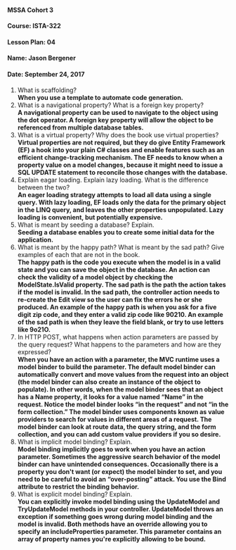#### MSSA Cohort 3
#### Course: ISTA-322
#### Lesson Plan: 04
#### Name: Jason Bergener
#### Date: September 24, 2017

1. What is scaffolding?  
**When you use a template to automate code generation.**
1. What is a navigational property? What is a foreign key property?  
**A navigational property can be used to navigate to the object using the dot operator.
A foreign key property will allow the object to be referenced from multiple database tables.**
1. What is a virtual property? Why does the book use virtual properties?  
**Virtual properties are not required, but they do give Entity Framework (EF) a hook into your plain C# classes and enable features such as an efficient change-tracking mechanism. The EF needs to know when a property value on a model changes, because it might need to issue a SQL UPDATE statement to reconcile those changes with the database.**
1. Explain eagar loading. Explain lazy loading. What is the difference between the two?  
**An eager loading strategy attempts to load all data using a single query. With lazy loading, EF loads only the data for the primary object in the LINQ query, and leaves the other properties unpopulated. Lazy loading is convenient, but potentially expensive.**
1. What is meant by seeding a database? Explain.  
**Seeding a database enables you to create some initial data for the application.**
1. What is meant by the happy path? What is meant by the sad path? Give examples of each that are not in the book.  
**The happy path is the code you execute when the model is in a valid state and you can save the object in the database. An action can check the validity of a model object by checking the ModelState.IsValid property. The sad path is the path the action takes if the model is invalid. In the sad path, the controller action needs to re-create the Edit view so the user can fix the errors he or she produced. An example of the happy path is when you ask for a five digit zip code, and they enter a valid zip code like 90210. An example of the sad path is when they leave the field blank, or try to use letters like 9o21O.**
1. In HTTP POST, what happens when action parameters are passed by the query request? What happens to the parameters and how are they expressed?  
**When you have an action with a parameter, the MVC runtime uses a model binder to build the parameter. The default model binder can automatically convert and move values from the request into an object (the model binder can also create an instance of the object to populate). In other words, when the model binder sees that an object has a Name property, it looks for a value named “Name” in the request. Notice the model binder looks “in the request” and not “in the form collection.” The model binder uses components known as value providers to search for values in different areas of a request. The model binder can look at route data, the query string, and the form collection, and you can add custom value providers if you so desire.**
1. What is implicit model binding? Explain.  
**Model binding implicitly goes to work when you have an action parameter. Sometimes the aggressive search behavior of the model binder can have unintended consequences. Occasionally there is a property you don't want (or expect) the model binder to set, and you need to be careful to avoid an “over-posting” attack. You use the Bind attribute to restrict the binding behavior.**
1. What is explicit model binding? Explain.  
**You can explicitly invoke model binding using the UpdateModel and TryUpdateModel methods in your controller. UpdateModel throws an exception if something goes wrong during model binding and the model is invalid. Both methods have an override allowing you to specify an includeProperties parameter. This parameter contains an array of property names you're explicitly allowing to be bound.**